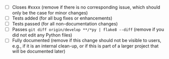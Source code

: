 
 - [ ] Closes #xxxx (remove if there is no corresponding issue, which should only be the case for minor changes)
 - [ ] Tests added (for all bug fixes or enhancements)
 - [ ] Tests passed (for all non-documentation changes)
 - [ ] Passes ``git diff origin/develop **/*py | flake8 --diff`` (remove if you did not edit any Python files)
 - [ ] Fully documented (remove if this change should not be visible to users, e.g., if it is an internal clean-up, or if this is part of a larger project that will be documented later)
